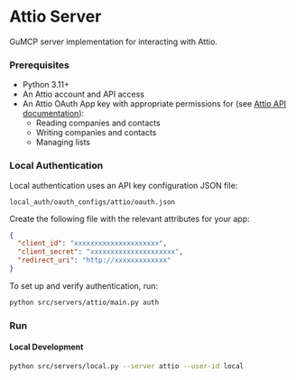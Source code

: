 # Attio Server

GuMCP server implementation for interacting with Attio.

### Prerequisites

- Python 3.11+
- An Attio account and API access
- An Attio OAuth App key with appropriate permissions for (see [Attio API documentation](https://developers.attio.com/docs/integrations)):
  - Reading companies and contacts
  - Writing companies and contacts
  - Managing lists

### Local Authentication

Local authentication uses an API key configuration JSON file:

```
local_auth/oauth_configs/attio/oauth.json
```

Create the following file with the relevant attributes for your app:

```json
{
  "client_id": "xxxxxxxxxxxxxxxxxxxxx",
  "client_secret": "xxxxxxxxxxxxxxxxxxxxx",
  "redirect_uri": "http://xxxxxxxxxxxxx"
}
```

To set up and verify authentication, run:

```bash
python src/servers/attio/main.py auth
```

### Run

#### Local Development

```bash
python src/servers/local.py --server attio --user-id local
```
